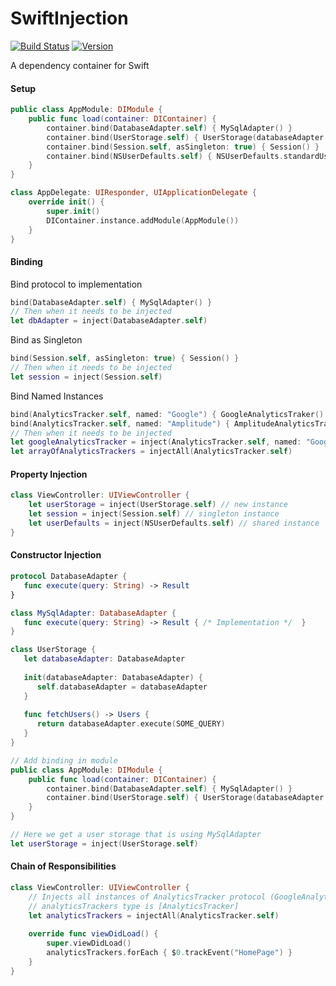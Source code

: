 # SwiftInjection
[![Build Status](https://api.travis-ci.org/aryaxt/SwiftInjection.svg)](https://api.travis-ci.org/aryaxt/SwiftInjection)
[![Version](http://cocoapod-badges.herokuapp.com/v/SwiftInjection/badge.png)](http://cocoadocs.org/docsets/SwiftInjection)

A dependency container for Swift

#### Setup
```swift
public class AppModule: DIModule {
	public func load(container: DIContainer) {
		container.bind(DatabaseAdapter.self) { MySqlAdapter() }
		container.bind(UserStorage.self) { UserStorage(databaseAdapter: container.resolve(DatabaseAdapter.self)) }
		container.bind(Session.self, asSingleton: true) { Session() }
		container.bind(NSUserDefaults.self) { NSUserDefaults.standardUserDefaults() }
	}
}

class AppDelegate: UIResponder, UIApplicationDelegate {
	override init() {
		super.init()
		DIContainer.instance.addModule(AppModule())
	}
}
```

#### Binding
Bind protocol to implementation
```swift
bind(DatabaseAdapter.self) { MySqlAdapter() }
// Then when it needs to be injected
let dbAdapter = inject(DatabaseAdapter.self)
```
Bind as Singleton
```swift
bind(Session.self, asSingleton: true) { Session() }
// Then when it needs to be injected
let session = inject(Session.self)
```
Bind Named Instances
```swift
bind(AnalyticsTracker.self, named: "Google") { GoogleAnalyticsTraker() }
bind(AnalyticsTracker.self, named: "Amplitude") { AmplitudeAnalyticsTracker() }
// Then when it needs to be injected
let googleAnalyticsTracker = inject(AnalyticsTracker.self, named: "Google")
let arrayOfAnalyticsTrackers = injectAll(AnalyticsTracker.self)
```

#### Property Injection
```swift
class ViewController: UIViewController {
	let userStorage = inject(UserStorage.self) // new instance
	let session = inject(Session.self) // singleton instance
	let userDefaults = inject(NSUserDefaults.self) // shared instance
}
```

#### Constructor Injection
```swift
protocol DatabaseAdapter {  
   func execute(query: String) -> Result
}

class MySqlAdapter: DatabaseAdapter {  
   func execute(query: String) -> Result { /* Implementation */  }
}

class UserStorage {
   let databaseAdapter: DatabaseAdapter
   
   init(databaseAdapter: DatabaseAdapter) {
      self.databaseAdapter = databaseAdapter
   }
   
   func fetchUsers() -> Users {
      return databaseAdapter.execute(SOME_QUERY)
   }
}

// Add binding in module
public class AppModule: DIModule {
	public func load(container: DIContainer) {
		container.bind(DatabaseAdapter.self) { MySqlAdapter() }
		container.bind(UserStorage.self) { UserStorage(databaseAdapter: container.resolve(DatabaseAdapter.self)) }
	}
}

// Here we get a user storage that is using MySqlAdapter
let userStorage = inject(UserStorage.self)
```

#### Chain of Responsibilities
```swift
class ViewController: UIViewController {
	// Injects all instances of AnalyticsTracker protocol (GoogleAnalyticsTracker & AmplitudeAnalyticsTracker)
	// analyticsTrackers type is [AnalyticsTracker]
	let analyticsTrackers = injectAll(AnalyticsTracker.self)
	
	override func viewDidLoad() {
		super.viewDidLoad()
		analyticsTrackers.forEach { $0.trackEvent("HomePage") }
	}
}
```

